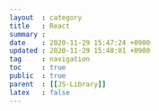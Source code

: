 ```yaml
---
layout  : category
title   : React
summary : 
date    : 2020-11-29 15:47:24 +0900
updated : 2020-11-29 15:48:01 +0900
tag     : navigation
toc     : true
public  : true
parent  : [[JS-Library]]
latex   : false
---
```

